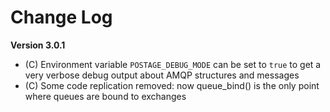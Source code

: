 Change Log
==========

**Version 3.0.1**

- (C) Environment variable `POSTAGE_DEBUG_MODE` can be set to `true` to get a very verbose debug output about AMQP structures and messages
- (C) Some code replication removed: now queue_bind() is the only point where queues are bound to exchanges
